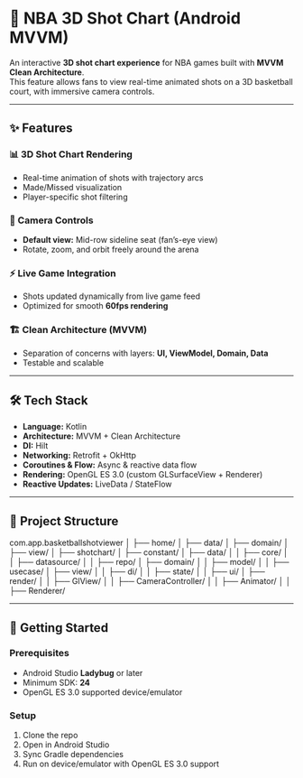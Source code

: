 # 🏀 NBA 3D Shot Chart (Android MVVM)

An interactive **3D shot chart experience** for NBA games built with **MVVM Clean Architecture**.  
This feature allows fans to view real-time animated shots on a 3D basketball court, with immersive camera controls.

---

## ✨ Features

### 📊 3D Shot Chart Rendering
- Real-time animation of shots with trajectory arcs  
- Made/Missed visualization  
- Player-specific shot filtering  

### 🎥 Camera Controls
- **Default view:** Mid-row sideline seat (fan’s-eye view)  
- Rotate, zoom, and orbit freely around the arena  

### ⚡ Live Game Integration
- Shots updated dynamically from live game feed  
- Optimized for smooth **60fps rendering**  

### 🏗️ Clean Architecture (MVVM)
- Separation of concerns with layers: **UI, ViewModel, Domain, Data**  
- Testable and scalable  

---

## 🛠️ Tech Stack
- **Language:** Kotlin  
- **Architecture:** MVVM + Clean Architecture  
- **DI:** Hilt  
- **Networking:** Retrofit + OkHttp  
- **Coroutines & Flow:** Async & reactive data flow  
- **Rendering:** OpenGL ES 3.0 (custom GLSurfaceView + Renderer)  
- **Reactive Updates:** LiveData / StateFlow  

---

## 📂 Project Structure
com.app.basketballshotviewer
│
├── home/
│ ├── data/
│ ├── domain/
│ ├── view/
│
├── shotchart/
│ ├── constant/
│ ├── data/
│ │ ├── core/
│ │ ├── datasource/
│ │ ├── repo/
│ ├── domain/
│ │ ├── model/
│ │ ├── usecase/
│ ├── view/
│ │ ├── di/
│ │ ├── state/
│ │ ├── ui/
│ ├── render/
│ │ ├── GlView/
│ │ ├── CameraController/
│ │ ├── Animator/
│ │ ├── Renderer/

---

## 🚀 Getting Started

### Prerequisites
- Android Studio **Ladybug** or later  
- Minimum SDK: **24**  
- OpenGL ES 3.0 supported device/emulator  

### Setup
1. Clone the repo  
2. Open in Android Studio
3. Sync Gradle dependencies
4. Run on device/emulator with OpenGL ES 3.0 support
